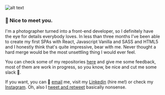 ![alt text](
https://media.giphy.com/media/lReBPSbdv7F8VoJNxb/giphy.gif "Hey, it's Miriam")

### 👋  Nice to meet you.

I'm a photographer turned into a front-end developer, so I definitely have the eye for details everybody loves. In less than three months I've been able to create my first SPAs with React, Javascript Vanilla and SASS and HTML5 and I honestly think that's quite impressive, bear with me. Never thought a hard merge would be the most unsettling thing I would ever feel.

You can check some of my repositories [here](https://github.com/miriamschaefer?tab=repositories) and give me some feedback, most of them are work in progress, so you know, be nice and cut me some slack 👀.

If you want, you can 💌 [email](mailto:msuarezmelian@gmail.com) me, visit my [Linkedin](https://www.linkedin.com/in/msuarezmelian/) (hire me!) or check my [Instagram](http://www.instagram.com/miriamschaefer). Oh, also I [tweet and retweet](https://www.twitter.com/in/miriam_schaefer/) basically nonsense.



<!--
**miriamschaefer/miriamschaefer** is a ✨ _special_ ✨ repository because its `README.md` (this file) appears on your GitHub profile.

Here are some ideas to get you started:

- 🔭 I’m currently working on ...
- 🌱 I’m currently learning ...
- 👯 I’m looking to collaborate on ...
- 🤔 I’m looking for help with ...
- 💬 Ask me about ...
- 📫 How to reach me: ...
- 😄 Pronouns: ...
- ⚡ Fun fact: ...
-->
